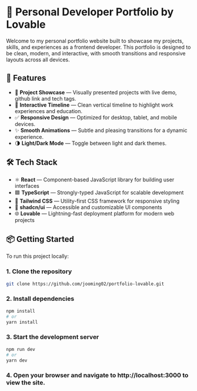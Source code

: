 # 💼 Personal Developer Portfolio by Lovable

Welcome to my personal portfolio website built to showcase my projects, skills, and experiences as a frontend developer. This portfolio is designed to be clean, modern, and interactive, with smooth transitions and responsive layouts across all devices.

## 🚀 Features

- 🧩 **Project Showcase** — Visually presented projects with live demo, github link and tech tags.
- 🎯 **Interactive Timeline** — Clean vertical timeline to highlight work experiences and education.
- ✅ **Responsive Design** — Optimized for desktop, tablet, and mobile devices.
- ✨ **Smooth Animations** — Subtle and pleasing transitions for a dynamic experience.
- 🌗 **Light/Dark Mode** — Toggle between light and dark themes.

## 🛠 Tech Stack

- ⚛️ **React** — Component-based JavaScript library for building user interfaces
- 🟦 **TypeScript** — Strongly-typed JavaScript for scalable development
- 🎨 **Tailwind CSS** — Utility-first CSS framework for responsive styling
- 🧱 **shadcn/ui** — Accessible and customizable UI components
- 🌐 **Lovable** — Lightning-fast deployment platform for modern web projects

## 📦 Getting Started

To run this project locally:

### 1. Clone the repository

```bash
git clone https://github.com/jooming02/portfolio-lovable.git
```

### 2. Install dependencies

```bash
npm install
# or
yarn install
```

### 3. Start the development server

```bash
npm run dev
# or
yarn dev
```

### 4. Open your browser and navigate to http://localhost:3000 to view the site.